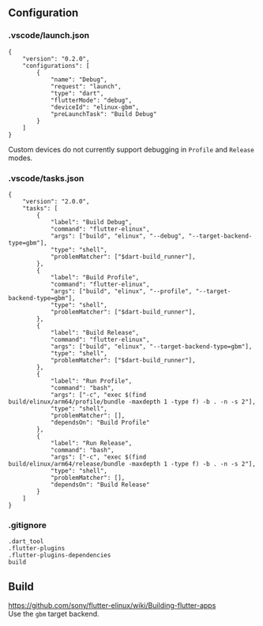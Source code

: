 ## Configuration

### .vscode/launch.json

```jsonc
{
    "version": "0.2.0",
    "configurations": [
        {
            "name": "Debug",
            "request": "launch",
            "type": "dart",
            "flutterMode": "debug",
            "deviceId": "elinux-gbm",
            "preLaunchTask": "Build Debug"
        }
    ]
}

```

Custom devices do not currently support debugging in `Profile` and `Release` modes.

### .vscode/tasks.json

```jsonc
{
    "version": "2.0.0",
    "tasks": [
        {
            "label": "Build Debug",
            "command": "flutter-elinux",
            "args": ["build", "elinux", "--debug", "--target-backend-type=gbm"],
            "type": "shell",
            "problemMatcher": ["$dart-build_runner"],
        },
        {
            "label": "Build Profile",
            "command": "flutter-elinux",
            "args": ["build", "elinux", "--profile", "--target-backend-type=gbm"],
            "type": "shell",
            "problemMatcher": ["$dart-build_runner"],
        },
        {
            "label": "Build Release",
            "command": "flutter-elinux",
            "args": ["build", "elinux", "--target-backend-type=gbm"],
            "type": "shell",
            "problemMatcher": ["$dart-build_runner"],
        },
        {
            "label": "Run Profile",
            "command": "bash",
            "args": ["-c", "exec $(find build/elinux/arm64/profile/bundle -maxdepth 1 -type f) -b . -n -s 2"],
            "type": "shell",
            "problemMatcher": [],
            "dependsOn": "Build Profile"
        },
        {
            "label": "Run Release",
            "command": "bash",
            "args": ["-c", "exec $(find build/elinux/arm64/release/bundle -maxdepth 1 -type f) -b . -n -s 2"],
            "type": "shell",
            "problemMatcher": [],
            "dependsOn": "Build Release"
        }
    ]
}

```

### .gitignore

```ignore
.dart_tool
.flutter-plugins
.flutter-plugins-dependencies
build

```

## Build

https://github.com/sony/flutter-elinux/wiki/Building-flutter-apps  
Use the `gbm` target backend.
